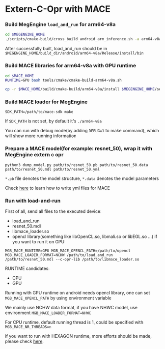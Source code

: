 # Extern-C-Opr with MACE

### Build MegEngine `load_and_run` for arm64-v8a

```bash
cd $MEGENGINE_HOME
./scripts/cmake-build/cross_build_android_arm_inference.sh -a arm64-v8a -r
```

After successfully built, load_and_run should be in `$MEGENGINE_HOME/build_dir/android/arm64-v8a/Release/install/bin`

### Build MACE libraries for arm64-v8a with GPU runtime

```bash
cd $MACE_HOME
RUNTIME=GPU bash tools/cmake/cmake-build-arm64-v8a.sh

cp -r $MACE_HOME/build/cmake-build/arm64-v8a/install $MEGENGINE_HOME/sdk/c-opr-loaders/mace/arm64-v8a
```

### Build MACE loader for MegEngine

```
SDK_PATH=/path/to/mace-sdk make
```

If `SDK_PATH` is not set, by default it's `./arm64-v8a`

You can run with debug mode(by adding `DEBUG=1` to make command), which will show more running information

### Prepare a MACE model(for example: resnet_50), wrap it with MegEngine extern c opr

```
python3 dump_model.py path/to/resnet_50.pb path/to/resnet_50.data path/to/resnet_50.mdl path/to/resnet_50.yml
```

`*.pb` file denotes the model structure, `*.data` denotes the model parameters

Check [here](https://github.com/XiaoMi/mace-models) to learn how to write yml files for MACE

### Run with load-and-run

First of all, send all files to the executed device:

- load_and_run
- resnet_50.mdl
- libmace_loader.so
- opencl library(something like libOpenCL.so, libmali.so or libEGL.so ...) if you want to run it on GPU

```
MGB_MACE_RUNTIME=GPU MGB_MACE_OPENCL_PATH=/path/to/opencl MGB_MACE_LOADER_FORMAT=NCHW /path/to/load_and_run /path/to/resnet_50.mdl --c-opr-lib /path/to/libmace_loader.so
```

RUNTIME candidates:

- CPU
- GPU

Running with GPU runtime on android needs opencl library, one can set `MGB_MACE_OPENCL_PATH` by using environment variable

We mainly use NCHW data format, if you have NHWC model, use environment `MGB_MACE_LOADER_FORMAT=NHWC`

For CPU runtime, default running thread is 1, could be specified with `MGB_MACE_NR_THREADS=n`

if you want to run with HEXAGON runtime, more efforts should be made, please check [here](https://mace.readthedocs.io/en/latest/faq.html#why-is-mace-not-working-on-dsp).
